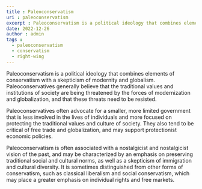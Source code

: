 ```yaml
---
title : Paleoconservatism
uri : paleoconservatism
excerpt : Paleoconservatism is a political ideology that combines elements of conservatism with a skepticism of modernity and globalism.
date: 2022-12-26
author : admin
tags : 
  - paleoconservatism
  - conservatism
  - right-wing
---
```



Paleoconservatism is a political ideology that combines elements of conservatism with a skepticism of modernity and globalism. Paleoconservatives generally believe that the traditional values and institutions of society are being threatened by the forces of modernization and globalization, and that these threats need to be resisted.

Paleoconservatives often advocate for a smaller, more limited government that is less involved in the lives of individuals and more focused on protecting the traditional values and culture of society. They also tend to be critical of free trade and globalization, and may support protectionist economic policies.

Paleoconservatism is often associated with a nostalgicist and nostalgicist vision of the past, and may be characterized by an emphasis on preserving traditional social and cultural norms, as well as a skepticism of immigration and cultural diversity. It is sometimes distinguished from other forms of conservatism, such as classical liberalism and social conservatism, which may place a greater emphasis on individual rights and free markets.
